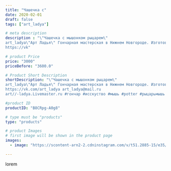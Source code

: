 ```yaml
---
title: "Чашечка с"
date: 2020-02-01
draft: false
tags: ["art_ladya"]

# meta description
description : "\"Чашечка с мышонком рыцарем\" 
art_ladya\"Арт Ладья\" Гончарная мастерская в Нижнем Новгороде. Изготовление керамики и мастер//-классы по обучению. 
https://vk"

# product Price
price: "3000"
priceBefore: "3600.0"

# Product Short Description
shortDescription: "\"Чашечка с мышонком рыцарем\" 
art_ladya\"Арт Ладья\" Гончарная мастерская в Нижнем Новгороде. Изготовление керамики и мастер//-классы по обучению. 
https://vk.com/art_ladya art_ladya@mail.ru 
art//-ladya.Livemaster.ru #гончар #исскуство #мышь #potter #рыцарьмышь #керамикаручнаяработа #гончарнаямастерская #керамиканазаказ #handmade #керамика #гончарнаяпосуда #эксклюзивнаякерамика #dishes #decor #ceramicar #mug #claygoods #tankard #earthenware #ceramic #design #mouse #magic #restaurant #ceramicart #pint #clay #авторскаякерамика #рыцарь"

#product ID
productID: "B8CRpg-A0g8"

# type must be "products"
type: "products"

# product Images
# first image will be shown in the product page
images:
  - image: "https://scontent-arn2-2.cdninstagram.com/v/t51.2885-15/e35/s1080x1080/82553874_3427794137294921_7911058747823854568_n.jpg?tp=1&_nc_ht=scontent-arn2-2.cdninstagram.com&_nc_cat=105&_nc_ohc=EUej0dIho-cAX8jDGa8&ccb=7-4&oh=58ee2a2e9e1344b3a8cceedd4aaf53da&oe=60846670&_nc_sid=86f79a&ig_cache_key=MjIzNDQyNTk4NDgxODU2MzEzMg%3D%3D.2-ccb7-4"

---
```

lorem

